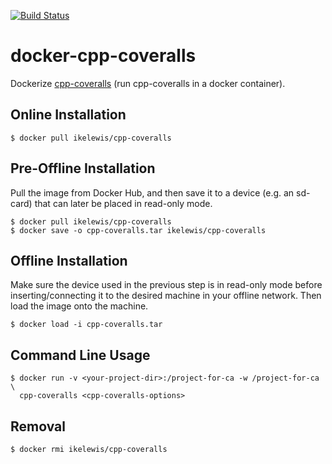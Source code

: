 [![Build Status](https://travis-ci.org/IkeLewis/docker-cpp-coveralls.svg?branch=master)](https://travis-ci.org/IkeLewis/docker-cpp-coveralls)

docker-cpp-coveralls
====================

Dockerize [cpp-coveralls](https://github.com/eddyxu/cpp-coveralls)
(run cpp-coveralls in a docker container).

Online Installation
-------------------

```
$ docker pull ikelewis/cpp-coveralls
```

Pre-Offline Installation
------------------------

Pull the image from Docker Hub, and then save it to a device
(e.g. an sd-card) that can later be placed in read-only mode.

```
$ docker pull ikelewis/cpp-coveralls
$ docker save -o cpp-coveralls.tar ikelewis/cpp-coveralls
```

Offline Installation
--------------------

Make sure the device used in the previous step is in read-only mode
before inserting/connecting it to the desired machine in your offline
network.  Then load the image onto the machine.

```
$ docker load -i cpp-coveralls.tar
```

Command Line Usage
------------------

```
$ docker run -v <your-project-dir>:/project-for-ca -w /project-for-ca \
  cpp-coveralls <cpp-coveralls-options>
```

Removal
-------

```
$ docker rmi ikelewis/cpp-coveralls
```